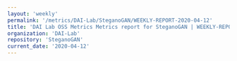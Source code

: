 ```yaml
---
layout: 'weekly'
permalink: '/metrics/DAI-Lab/SteganoGAN/WEEKLY-REPORT-2020-04-12'
title: 'DAI Lab OSS Metrics Metrics report for SteganoGAN | WEEKLY-REPORT-2020-04-12'
organization: 'DAI-Lab'
repository: 'SteganoGAN'
current_date: '2020-04-12'
---
```

